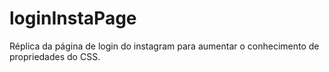 ﻿# loginInstaPage
 
 Réplica da página de login do instagram para aumentar o conhecimento de propriedades do CSS.
